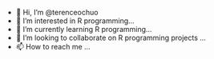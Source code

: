 - 👋 Hi, I’m @terenceochuo
- 👀 I’m interested in R programming...
- 🌱 I’m currently learning R programming...
- 💞️ I’m looking to collaborate on R programming projects ...
- 📫 How to reach me ...

<!---
terenceochuo/terenceochuo is a ✨ special ✨ repository because its `README.md` (this file) appears on your GitHub profile.
You can click the Preview link to take a look at your changes.
--->
